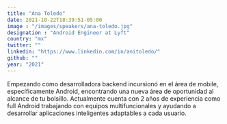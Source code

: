 ```yaml
---
title: "Ana Toledo"
date: 2021-10-22T18:39:51-05:00
image : "/images/speakers/ana-toledo.jpg"
designation : "Android Engineer at Lyft"
country: "mx"
twitter: ""
linkedin: "https://www.linkedin.com/in/anitoledo/"
github: ""
year: "2021"
---
```


Empezando como desarrolladora backend incursionó en el área de mobile, específicamente Android, encontrando una nueva área de oportunidad al alcance de tu bolsillo. Actualmente cuenta con 2 años de experiencia como full Android trabajando con equipos multifuncionales y ayudando a desarrollar aplicaciones inteligentes adaptables a cada usuario.

